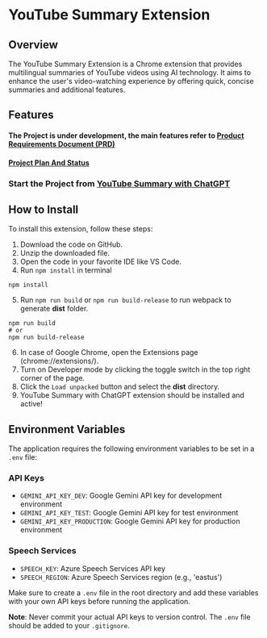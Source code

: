 # YouTube Summary Extension

## Overview

The YouTube Summary Extension is a Chrome extension that provides multilingual summaries of YouTube videos using AI technology. It aims to enhance the user's video-watching experience by offering quick, concise summaries and additional features.

## Features


#### The Project is under development, the main features refer to [Product Requirements Document (PRD)](./prd.md)

####  [Project Plan And Status](https://github.com/users/baoblackcoal/projects/2/views/1)


### Start the Project from  [YouTube Summary with ChatGPT](https://github.com/kazuki-sf/YouTube_Summary_with_ChatGPT)


## How to Install

To install this extension, follow these steps:

1. Download the code on GitHub.
2. Unzip the downloaded file.
3. Open the code in your favorite IDE like VS Code.
4. Run `npm install` in terminal
```
npm install
```
5. Run `npm run build` or `npm run build-release` to run webpack to generate **dist** folder.
```
npm run build
# or
npm run build-release
```
6. In case of Google Chrome, open the Extensions page (chrome://extensions/).
7. Turn on Developer mode by clicking the toggle switch in the top right corner of the page.
8. Click the `Load unpacked` button and select the **dist** directory.
9. YouTube Summary with ChatGPT extension should be installed and active!


## Environment Variables

The application requires the following environment variables to be set in a `.env` file:

### API Keys
- `GEMINI_API_KEY_DEV`: Google Gemini API key for development environment
- `GEMINI_API_KEY_TEST`: Google Gemini API key for test environment
- `GEMINI_API_KEY_PRODUCTION`: Google Gemini API key for production environment

### Speech Services
- `SPEECH_KEY`: Azure Speech Services API key
- `SPEECH_REGION`: Azure Speech Services region (e.g., 'eastus')

Make sure to create a `.env` file in the root directory and add these variables with your own API keys before running the application.

**Note**: Never commit your actual API keys to version control. The `.env` file should be added to your `.gitignore`.


